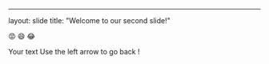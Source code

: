 ---
layout: slide
title: "Welcome to our second slide!"

:rage: :smile: :joy:

Your text
Use the left arrow to go back !
